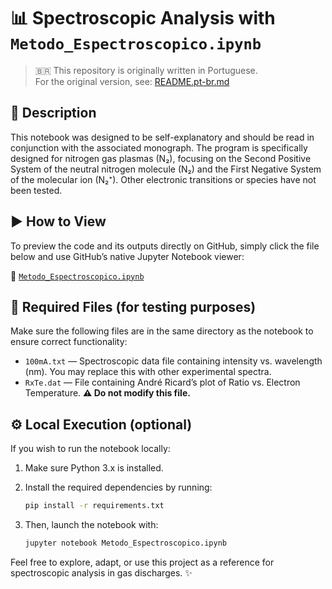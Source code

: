 # 📊 Spectroscopic Analysis with `Metodo_Espectroscopico.ipynb`

> 🇧🇷 This repository is originally written in Portuguese.  
> For the original version, see: [README.pt-br.md](README.pt-br.md)

## 📘 Description

This notebook was designed to be self-explanatory and should be read in conjunction with the associated monograph. The program is specifically designed for nitrogen gas plasmas (N₂), focusing on the Second Positive System of the neutral nitrogen molecule (N₂) and the First Negative System of the molecular ion (N₂⁺). Other electronic transitions or species have not been tested.

## ▶️ How to View

To preview the code and its outputs directly on GitHub, simply click the file below and use GitHub’s native Jupyter Notebook viewer:

🔗 [`Metodo_Espectroscopico.ipynb`](./Metodo_Espectroscopico.ipynb)

## 📁 Required Files (for testing purposes)

Make sure the following files are in the same directory as the notebook to ensure correct functionality:

- `100mA.txt` — Spectroscopic data file containing intensity vs. wavelength (nm). You may replace this with other experimental spectra.
- `RxTe.dat` — File containing André Ricard’s plot of Ratio vs. Electron Temperature.  **⚠️ Do not modify this file.**

## ⚙️ Local Execution (optional)

If you wish to run the notebook locally:

1. Make sure Python 3.x is installed.
2. Install the required dependencies by running:

   ```bash
   pip install -r requirements.txt

3. Then, launch the notebook with:

   ```bash
   jupyter notebook Metodo_Espectroscopico.ipynb

Feel free to explore, adapt, or use this project as a reference for spectroscopic analysis in gas discharges. ✨
